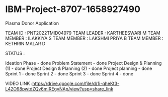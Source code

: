 # IBM-Project-8707-1658927490
Plasma Donor Application

TEAM ID : PNT2022TMID04979
TEAM LEADER : KARTHEESWARI M
TEAM MEMBER : ILAKKIYA S
TEAM MEMBER : LAKSHMI PRIYA B
TEAM MEMBER : KETHRIN MALAR D

STATUS :

Ideation Phase - done
Problem Statement - done
Project Design & Planning (1) - done
Project Design & Planning (2) - done
Project planning - done
Sprint 1 - done
Sprint 2 - done
Sprint 3 - done
Sprint 4 - done

VIDEO LINK :https://drive.google.com/file/d/1i-qheKt3-L42O98pwtdZQv6mIREgvNAp/view?usp=share_link
